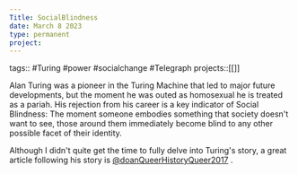 ```yaml
---
Title: SocialBlindness
date: March 8 2023
type: permanent
project:
---
```


tags::  #Turing #power #socialchange #Telegraph 
projects::[[]]

Alan Turing was a pioneer in the Turing Machine that led to major future developments, but the moment he was outed as homosexual he is treated as a pariah. His rejection from his career is a key indicator of Social Blindness: The moment someone embodies something that society doesn't want to see, those around them immediately become blind to any other possible facet of their identity. 

Although I didn't quite get the time to fully delve into Turing's story, a great article following his story is [@doanQueerHistoryQueer2017](@doanQueerHistoryQueer2017.md) .

